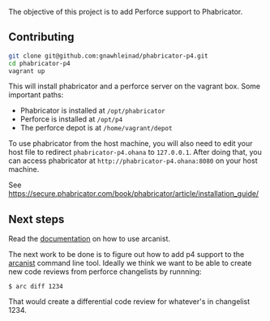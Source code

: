 The objective of this project is to add Perforce support to Phabricator.

## Contributing

```bash
git clone git@github.com:gnawhleinad/phabricator-p4.git
cd phabricator-p4
vagrant up
```

This will install phabricator and a perforce server on the vagrant box. Some
important paths:

* Phabricator is installed at `/opt/phabricator`
* Perforce is installed at `/opt/p4`
* The perforce depot is at `/home/vagrant/depot`

To use phabricator from the host machine, you will also need to edit your host
file to redirect `phabricator-p4.ohana` to `127.0.0.1`.  After doing that, you
can access phabricator at `http://phabricator-p4.ohana:8080` on your host
machine.

See https://secure.phabricator.com/book/phabricator/article/installation_guide/

## Next steps

Read the [documentation](https://secure.phabricator.com/book/phabricator/article/arcanist_diff/)
on how to use arcanist.

The next work to be done is to figure out how to add p4 support to the
[arcanist](https://github.com/facebook/arcanist) command line tool. Ideally we
think we want to be able to create new code reviews from perforce changelists by
runnning:

    $ arc diff 1234

That would create a differential code review for whatever's in changelist 1234.
